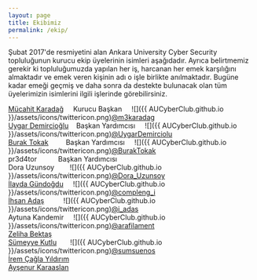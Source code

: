 ```yaml
---
layout: page
title: Ekibimiz
permalink: /ekip/
---
```


Şubat 2017'de resmiyetini alan Ankara University Cyber Security topluluğunun kurucu ekip üyelerinin isimleri aşağıdadır. Ayrıca belirtmemiz gerekir ki topluluğumuzda yapılan her iş, harcanan her emek karşılığını almaktadır ve emek veren kişinin adı o işle birlikte anılmaktadır. Bugüne kadar emeği geçmiş ve daha sonra da destekte bulunacak olan tüm üyelerimizin isimlerini ilgili işlerinde görebilirsiniz.  
    
[Mücahit Karadağ](https://www.linkedin.com/in/mucahitkaradag/) &nbsp;&nbsp;&nbsp;&nbsp;Kurucu Başkan &nbsp;&nbsp;&nbsp;&nbsp;![]({{ AUCyberClub.github.io }}/assets/icons/twittericon.png)[@m3karadag](https://twitter.com/m3karadag?s=09)                          
[Uygar Demircioğlu](https://www.linkedin.com/in/uygardemircioglu/) &nbsp;&nbsp;&nbsp;Başkan Yardımcısı &nbsp;&nbsp;&nbsp;&nbsp;![]({{ AUCyberClub.github.io }}/assets/icons/twittericon.png)[@UygarDemirciolu](https://twitter.com/UygarDemirciolu?s=09)               
[Burak Tokak](https://www.linkedin.com/in/burak-tokak-a9724496/) &nbsp;&nbsp;&nbsp;&nbsp;&nbsp;&nbsp;&nbsp;&nbsp;Başkan Yardımcısı &nbsp;&nbsp;&nbsp;&nbsp;![]({{ AUCyberClub.github.io }}/assets/icons/twittericon.png)[@BurakTokak](https://twitter.com/BurakTokak?s=09)                        
pr3d4tor &nbsp;&nbsp;&nbsp;&nbsp;&nbsp;&nbsp;&nbsp;&nbsp;&nbsp;&nbsp;Başkan Yardımcısı       
Dora Uzunsoy &nbsp;&nbsp;&nbsp;&nbsp;&nbsp;&nbsp;&nbsp;![]({{ AUCyberClub.github.io }}/assets/icons/twittericon.png)[@Dora_Uzunsoy](https://twitter.com/Dora_Uzunsoy?s=09)                  
[İlayda Gündoğdu](https://www.linkedin.com/in/ilaydagundogdu/) &nbsp;&nbsp;&nbsp;&nbsp;![]({{ AUCyberClub.github.io }}/assets/icons/twittericon.png)[@compleng_i](https://twitter.com/compleng_i?s=09)                    
[İhsan Adaş](https://www.linkedin.com/in/ihsanadas/) &nbsp;&nbsp;&nbsp;&nbsp;&nbsp;&nbsp;&nbsp;&nbsp;&nbsp;![]({{ AUCyberClub.github.io }}/assets/icons/twittericon.png)[@i_adas](https://twitter.com/i_adas?s=09)                               
Aytuna Kandemir &nbsp;&nbsp;&nbsp;&nbsp;![]({{ AUCyberClub.github.io }}/assets/icons/twittericon.png)[@arafilament](https://twitter.com/arafilament?s=09)                     
[Zeliha Bektaş](https://www.linkedin.com/in/zeliha-bekta%C5%9F-99bbb8ba/)                                
[Sümeyye Kutlu](https://www.linkedin.com/in/s%C3%BCmeyye-kutlu-6b6265122/) &nbsp;&nbsp;&nbsp;&nbsp;&nbsp;&nbsp;![]({{ AUCyberClub.github.io }}/assets/icons/twittericon.png)[@sumsuenos](https://twitter.com/sumsuenos?s=09)                         
[İrem Çağla Yıldırım](https://www.linkedin.com/in/irem-%C3%A7a%C4%9Fla-y%C4%B1ld%C4%B1r%C4%B1m-590085b6/)                           
[Ayşenur Karaaslan](https://www.linkedin.com/in/aysenurkaraaslan/)                             
